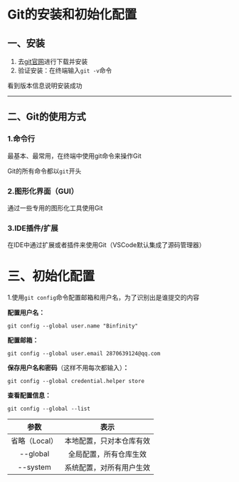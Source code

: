 # Git的安装和初始化配置

## 一、安装

1. 去[git官网](https://git-scm.com/)进行下载并安装
2. 验证安装：在终端输入`git -v`命令



看到版本信息说明安装成功

------

## 二、Git的使用方式

### 1.命令行

最基本、最常用，在终端中使用git命令来操作Git

Git的所有命令都以`git`开头

### 2.图形化界面（GUI）

通过一些专用的图形化工具使用Git

### 3.IDE插件/扩展

在IDE中通过扩展或者插件来使用Git（VSCode默认集成了源码管理器）

# 三、初始化配置

1.使用`git config`命令配置邮箱和用户名，为了识别出是谁提交的内容

**配置用户名：**

```shell
git config --global user.name "Binfinity"
```

**配置邮箱：**

```shell
git config --global user.email 2870639124@qq.com
```

**保存用户名和密码**（这样不用每次都输入）**：**

```shell
git config --global credential.helper store
```

**查看配置信息：**

```shell
git config --global --list
```



|     参数      |           表示           |
| :-----------: | :----------------------: |
| 省略（Local） | 本地配置，只对本仓库有效 |
|   --global    |  全局配置，所有仓库生效  |
|   --system    | 系统配置，对所有用户生效 |

